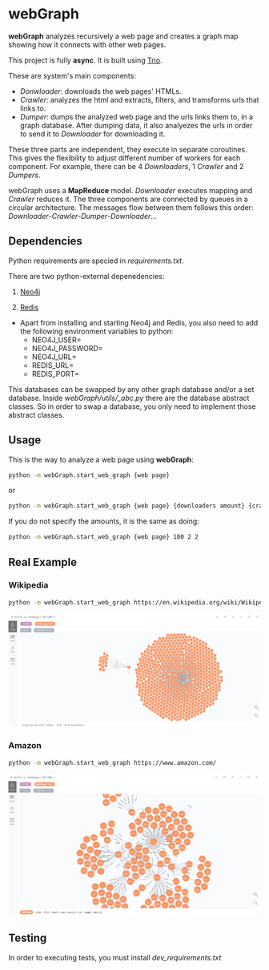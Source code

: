# webGraph
**webGraph** analyzes recursively a web page and creates a graph map showing how it connects with other web pages.

This project is fully **async**. It is built using [Trio](https://github.com/python-trio/trio). 

These are system's main components: 
* *Donwloader*: downloads the web pages' HTMLs.
* *Crawler*: analyzes the html and extracts, filters, and tramsforms urls that links to.
* *Dumper*: dumps the analyzed web page and the urls links them to, in a graph database. After dumping data, it also analyezes the urls in order to send it to *Downloader* for downloading it.

These three parts are independent, they execute in separate coroutines. This gives the flexibility to adjust different number of workers for each component. For example, there can be 4 *Downloaders*, 1 *Crawler* and 2 *Dumpers*.

webGraph uses a **MapReduce** model. *Downloader* executes mapping and *Crawler* reduces it. The three components are connected by queues in a circular architecture. The messages flow between them follows this order: *Downloader*-*Crawler*-*Dumper*-*Downloader*...

## Dependencies
Python requirements are specied in *requirements.txt*.

There are two python-external depenedencies:
1. [Neo4j](https://neo4j.com/download/)

1. [Redis](https://redis.io/download)

* Apart from installing and starting Neo4j and Redis, you also need to add the following environment variables to python:
    * NEO4J_USER=
    * NEO4J_PASSWORD=
    * NEO4J_URL=
    * REDIS_URL=
    * REDIS_PORT=
    
This databases can be swapped by any other graph database and/or a set database. Inside *webGraph/utils/_abc.py* there are the database abstract classes. So in order to swap a database, you only need to implement those abstract classes.
## Usage

This is the way to analyze a web page using **webGraph**:
```bash
python -m webGraph.start_web_graph {web page} 
```
or
```bash
python -m webGraph.start_web_graph {web page} {downloaders amount} {crawler amount} {dumpers amount}
```
If you do not specify the amounts, it is the same as doing:
```bash
python -m webGraph.start_web_graph {web page} 100 2 2
```
## Real Example
### Wikipedia
```bash
python -m webGraph.start_web_graph https://en.wikipedia.org/wiki/Wikipedia
```
![Wikipedia graph](images/WikipediaGraph.png)
### Amazon
```bash
python -m webGraph.start_web_graph https://www.amazon.com/
```
![Wikipedia graph](images/AmazonGraph.png)

## Testing
In order to executing tests, you must install *dev_requirements.txt*